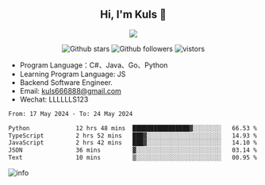 <h2 align="center"> Hi, I'm Kuls 👋 </h2>
<p align="center">
    <p align="center">
        <img src=" https://avatars.githubusercontent.com/u/42165104?s=460&u=5c7fbf0bce7d4b38a15a44676e6f64b529e47598&v=4"/>
    </p>
    <p align="center">
      <img src="https://img.shields.io/github/stars/hellokuls?style=social" alt="Github stars" />
      <img src="https://img.shields.io/github/followers/hellokuls?style=social" alt="Github followers" />
      <img src="https://visitor-badge.glitch.me/badge?page_id=hellokuls.readme" alt="vistors" />
    </p>
</p>

- Program Language：C#、Java、Go、Python
- Learning Program Language: JS
- Backend Software Engineer.
- Email: kuls666888@gmail.com
- Wechat: LLLLLLS123

<!--START_SECTION:waka-->

```txt
From: 17 May 2024 - To: 24 May 2024

Python             12 hrs 48 mins  ████████████████▓░░░░░░░░   66.53 %
TypeScript         2 hrs 52 mins   ███▓░░░░░░░░░░░░░░░░░░░░░   14.93 %
JavaScript         2 hrs 42 mins   ███▓░░░░░░░░░░░░░░░░░░░░░   14.10 %
JSON               36 mins         ▓░░░░░░░░░░░░░░░░░░░░░░░░   03.14 %
Text               10 mins         ▒░░░░░░░░░░░░░░░░░░░░░░░░   00.95 %
```

<!--END_SECTION:waka-->

![info](https://github-readme-stats.vercel.app/api?username=hellokuls&show_icons=true&count_private=true&hide=prs&theme=default_repocard)


